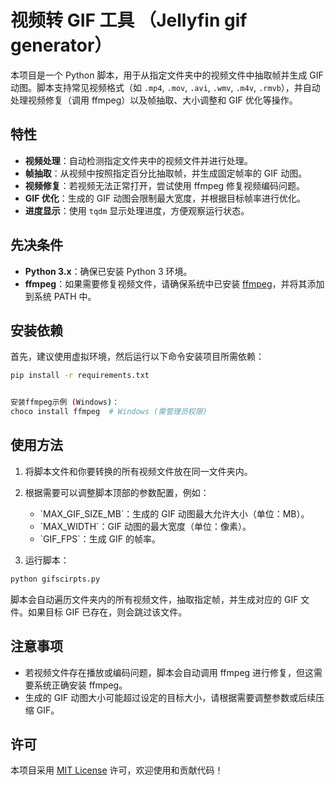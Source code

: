 # 视频转 GIF 工具 （Jellyfin gif generator）


本项目是一个 Python 脚本，用于从指定文件夹中的视频文件中抽取帧并生成 GIF 动图。脚本支持常见视频格式（如 `.mp4`, `.mov`, `.avi`, `.wmv`, `.m4v`, `.rmvb`），并自动处理视频修复（调用 ffmpeg）以及帧抽取、大小调整和 GIF 优化等操作。

## 特性

- **视频处理**：自动检测指定文件夹中的视频文件并进行处理。
- **帧抽取**：从视频中按照指定百分比抽取帧，并生成固定帧率的 GIF 动图。
- **视频修复**：若视频无法正常打开，尝试使用 ffmpeg 修复视频编码问题。
- **GIF 优化**：生成的 GIF 动图会限制最大宽度，并根据目标帧率进行优化。
- **进度显示**：使用 `tqdm` 显示处理进度，方便观察运行状态。

## 先决条件

- **Python 3.x**：确保已安装 Python 3 环境。
- **ffmpeg**：如果需要修复视频文件，请确保系统中已安装 [ffmpeg](https://ffmpeg.org/)，并将其添加到系统 PATH 中。

## 安装依赖

首先，建议使用虚拟环境，然后运行以下命令安装项目所需依赖：

```bash
pip install -r requirements.txt


安装ffmpeg示例 (Windows)：
choco install ffmpeg  # Windows (需管理员权限)
```

## 使用方法

1. 将脚本文件和你要转换的所有视频文件放在同一文件夹内。
2. 根据需要可以调整脚本顶部的参数配置，例如：
   
   - \`MAX\_GIF\_SIZE\_MB\`：生成的 GIF 动图最大允许大小（单位：MB）。
   - \`MAX\_WIDTH\`：GIF 动图的最大宽度（单位：像素）。
   - \`GIF\_FPS\`：生成 GIF 的帧率。
3. 运行脚本：

```bash
python gifscirpts.py
```
脚本会自动遍历文件夹内的所有视频文件，抽取指定帧，并生成对应的 GIF 文件。如果目标 GIF 已存在，则会跳过该文件。

## 注意事项

- 若视频文件存在播放或编码问题，脚本会自动调用 ffmpeg 进行修复，但这需要系统正确安装 ffmpeg。
- 生成的 GIF 动图大小可能超过设定的目标大小，请根据需要调整参数或后续压缩 GIF。

## 许可

本项目采用 [MIT License](LICENSE) 许可，欢迎使用和贡献代码！

